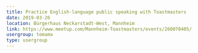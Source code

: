 ```yaml
---
title: Practice English-language public speaking with Toastmasters
date: 2019-03-26
location: Bürgerhaus Neckarstadt-West, Mannheim
link: https://www.meetup.com/Mannheim-Toastmasters/events/260070405/
usergroup: tomama
type: usergroup
---
```

